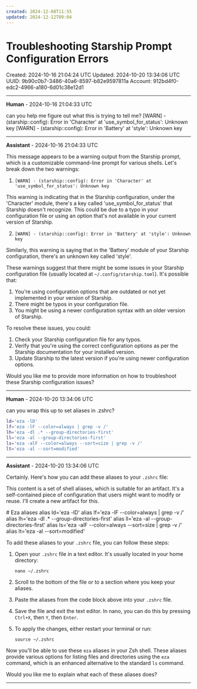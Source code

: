 ```yaml
---
created: 2024-12-08T11:55
updated: 2024-12-12T09:04
---
```

# Troubleshooting Starship Prompt Configuration Errors

Created: 2024-10-16 21:04:24 UTC
Updated: 2024-10-20 13:34:06 UTC
UUID: 9b90c0b7-3486-40a6-8597-b82e9597811a
Account: 912bd4f0-edc2-4966-a180-6d01c38e12d1

---

**Human** - 2024-10-16 21:04:33 UTC

can you help me figure out what this is trying to tell me? [WARN] - (starship::config): Error in 'Character' at 'use_symbol_for_status': Unknown key
[WARN] - (starship::config): Error in 'Battery' at 'style': Unknown key

---

**Assistant** - 2024-10-16 21:04:33 UTC

 This message appears to be a warning output from the Starship prompt, which is a customizable command-line prompt for various shells. Let's break down the two warnings:

1. `[WARN] - (starship::config): Error in 'Character' at 'use_symbol_for_status': Unknown key`

This warning is indicating that in the Starship configuration, under the 'Character' module, there's a key called 'use_symbol_for_status' that Starship doesn't recognize. This could be due to a typo in your configuration file or using an option that's not available in your current version of Starship.

2. `[WARN] - (starship::config): Error in 'Battery' at 'style': Unknown key`

Similarly, this warning is saying that in the 'Battery' module of your Starship configuration, there's an unknown key called 'style'.

These warnings suggest that there might be some issues in your Starship configuration file (usually located at `~/.config/starship.toml`). It's possible that:

1. You're using configuration options that are outdated or not yet implemented in your version of Starship.
2. There might be typos in your configuration file.
3. You might be using a newer configuration syntax with an older version of Starship.

To resolve these issues, you could:

1. Check your Starship configuration file for any typos.
2. Verify that you're using the correct configuration options as per the Starship documentation for your installed version.
3. Update Starship to the latest version if you're using newer configuration options.

Would you like me to provide more information on how to troubleshoot these Starship configuration issues?

---

**Human** - 2024-10-20 13:34:06 UTC

can you wrap this up to set aliases in .zshrc?
```bash
ld='eza -lD'
lf='eza -lF --color=always | grep -v /'
lh='eza -dl .* --group-directories-first'
ll='eza -al --group-directories-first'
ls='eza -alF --color=always --sort=size | grep -v /'
lt='eza -al --sort=modified'
```
---

**Assistant** - 2024-10-20 13:34:06 UTC

 Certainly. Here's how you can add these aliases to your `.zshrc` file:

<antThinking>This content is a set of shell aliases, which is suitable for an artifact. It's a self-contained piece of configuration that users might want to modify or reuse. I'll create a new artifact for this.</antThinking>

<antArtifact identifier="zsh-eza-aliases" type="application/vnd.ant.code" language="shell" title="Eza aliases for .zshrc">
# Eza aliases
alias ld='eza -lD'
alias lf='eza -lF --color=always | grep -v /'
alias lh='eza -dl .* --group-directories-first'
alias ll='eza -al --group-directories-first'
alias ls='eza -alF --color=always --sort=size | grep -v /'
alias lt='eza -al --sort=modified'
</antArtifact>

To add these aliases to your `.zshrc` file, you can follow these steps:

1. Open your `.zshrc` file in a text editor. It's usually located in your home directory:

   ```
   nano ~/.zshrc
   ```

2. Scroll to the bottom of the file or to a section where you keep your aliases.

3. Paste the aliases from the code block above into your `.zshrc` file.

4. Save the file and exit the text editor. In nano, you can do this by pressing `Ctrl+X`, then `Y`, then `Enter`.

5. To apply the changes, either restart your terminal or run:

   ```
   source ~/.zshrc
   ```

Now you'll be able to use these `eza` aliases in your Zsh shell. These aliases provide various options for listing files and directories using the `eza` command, which is an enhanced alternative to the standard `ls` command.

Would you like me to explain what each of these aliases does?

---


